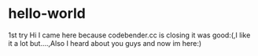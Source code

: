 # hello-world
1st try
Hi 
I came here because codebender.cc is closing it was good:(,I like it a lot but....,Also I heard about you guys and now im here:)
